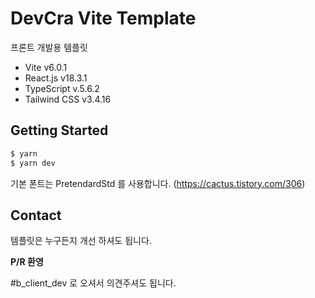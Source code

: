 # DevCra Vite Template

프론트 개발용 템플릿

- Vite v6.0.1
- React.js v18.3.1
- TypeScript v.5.6.2
- Tailwind CSS v3.4.16

## Getting Started

```bash
$ yarn
$ yarn dev
```

기본 폰트는 PretendardStd 를 사용합니다. (https://cactus.tistory.com/306)

## Contact

템플릿은 누구든지 개선 하셔도 됩니다.

**P/R 환영**

#b_client_dev 로 오셔서 의견주셔도 됩니다.

